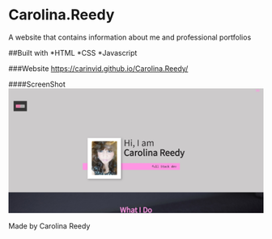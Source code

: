 # Carolina.Reedy

A website that contains information about me and professional portfolios

##Built with
*HTML
*CSS
\*Javascript

###Website
https://carinvid.github.io/Carolina.Reedy/

####ScreenShot ![](./assets/images/PortfolioScreenS.jpg)

Made by Carolina Reedy
